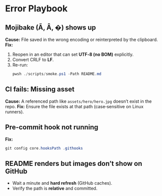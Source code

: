 <!-- status: stub; target: 150+ words -->
<!-- status: stub; target: 150+ words -->
<!-- status: stub; target: 150+ words -->
<!-- status: stub; target: 150+ words -->
<!-- status: stub; target: 150+ words -->
<!-- status: stub; target: 150+ words -->
# Error Playbook

## Mojibake (Ã, Â, �) shows up
**Cause:** File saved in the wrong encoding or reinterpreted by the clipboard.
**Fix:**
1. Reopen in an editor that can set **UTF‑8 (no BOM)** explicitly.
2. Convert CRLF to **LF**.
3. Re-run:
   ```powershell
   pwsh ./scripts/smoke.ps1 -Path README.md
   ```

## CI fails: Missing asset
**Cause:** A referenced path like `assets/hero/hero.jpg` doesn’t exist in the repo.
**Fix:** Ensure the file exists at that path (case‑sensitive on Linux runners).

## Pre-commit hook not running
**Fix:**
```powershell
git config core.hooksPath .githooks
```

## README renders but images don’t show on GitHub
- Wait a minute and **hard refresh** (GitHub caches).
- Verify the path is **relative** and committed.







